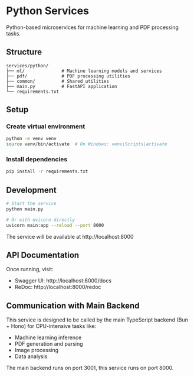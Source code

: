 # Python Services

Python-based microservices for machine learning and PDF processing tasks.

## Structure

```
services/python/
├── ml/              # Machine learning models and services
├── pdf/             # PDF processing utilities
├── common/          # Shared utilities
├── main.py          # FastAPI application
└── requirements.txt
```

## Setup

### Create virtual environment

```bash
python -m venv venv
source venv/bin/activate  # On Windows: venv\Scripts\activate
```

### Install dependencies

```bash
pip install -r requirements.txt
```

## Development

```bash
# Start the service
python main.py

# Or with uvicorn directly
uvicorn main:app --reload --port 8000
```

The service will be available at http://localhost:8000

## API Documentation

Once running, visit:

- Swagger UI: http://localhost:8000/docs
- ReDoc: http://localhost:8000/redoc

## Communication with Main Backend

This service is designed to be called by the main TypeScript backend (Bun + Hono) for CPU-intensive tasks like:

- Machine learning inference
- PDF generation and parsing
- Image processing
- Data analysis

The main backend runs on port 3001, this service runs on port 8000.

